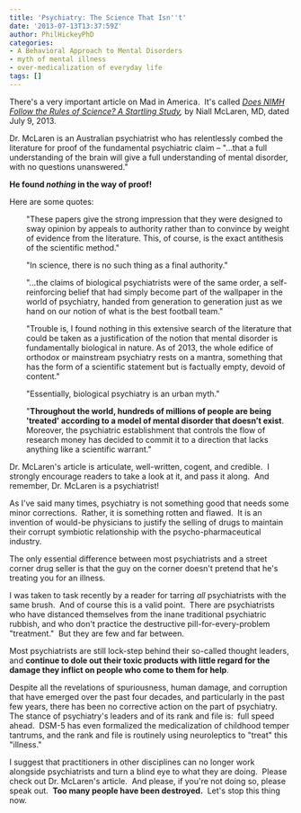 ```yaml
---
title: 'Psychiatry: The Science That Isn''t'
date: '2013-07-13T13:37:59Z'
author: PhilHickeyPhD
categories:
- A Behavioral Approach to Mental Disorders
- myth of mental illness
- over-medicalization of everyday life
tags: []
---
```


There's a very important article on Mad in America.  It's called <i><a href="http://www.madinamerica.com/2013/07/does-nimh-follow-the-rules-of-science-a-startling-study-2/">Does NIMH Follow the Rules of Science? A Startling Study</a>, </i>by Niall McLaren, MD, dated July 9, 2013.

Dr. McLaren is an Australian psychiatrist who has relentlessly combed the literature for proof of the fundamental psychiatric claim – "…that a full understanding of the brain will give a full understanding of mental disorder, with no questions unanswered."

<strong>He found <i>nothing</i> in the way of proof!</strong>

Here are some quotes:
<p style="padding-left: 30px;">"These papers give the strong impression that they were designed to sway opinion by appeals to authority rather than to convince by weight of evidence from the literature. This, of course, is the exact antithesis of the scientific method."</p>
<p style="padding-left: 30px;">"In science, there is no such thing as a final authority."</p>
<p style="padding-left: 30px;">"…the claims of biological psychiatrists were of the same order, a self-reinforcing belief that had simply become part of the wallpaper in the world of psychiatry, handed from generation to generation just as we hand on our notion of what is the best football team."</p>
<p style="padding-left: 30px;">"Trouble is, I found nothing in this extensive search of the literature that could be taken as a justification of the notion that mental disorder is fundamentally biological in nature. As of 2013, the whole edifice of orthodox or mainstream psychiatry rests on a mantra, something that has the form of a scientific statement but is factually empty, devoid of content."</p>
<p style="padding-left: 30px;">"Essentially, biological psychiatry is an urban myth."</p>
<p style="padding-left: 30px;">"<strong>Throughout the world, hundreds of millions of people are being 'treated' according to a model of mental disorder that doesn’t exist</strong>. Moreover, the psychiatric establishment that controls the flow of research money has decided to commit it to a direction that lacks anything like a scientific warrant."</p>
Dr. McLaren's article is articulate, well-written, cogent, and credible.  I strongly encourage readers to take a look at it, and pass it along.  And remember, Dr. McLaren is a psychiatrist!

As I've said many times, psychiatry is not something good that needs some minor corrections.  Rather, it is something rotten and flawed.  It is an invention of would-be physicians to justify the selling of drugs to maintain their corrupt symbiotic relationship with the psycho-pharmaceutical industry.

The only essential difference between most psychiatrists and a street corner drug seller is that the guy on the corner doesn't pretend that he's treating you for an illness.

I was taken to task recently by a reader for tarring <i>all</i> psychiatrists with the same brush.  And of course this is a valid point.  There are psychiatrists who have distanced themselves from the inane traditional psychiatric rubbish, and who don't practice the destructive pill-for-every-problem "treatment."  But they are few and far between.

Most psychiatrists are still lock-step behind their so-called thought leaders, and <strong>continue to dole out their toxic products with little regard for the damage they inflict on people who come to them for help</strong>.

Despite all the revelations of spuriousness, human damage, and corruption that have emerged over the past four decades, and particularly in the past few years, there has been no corrective action on the part of psychiatry.  The stance of psychiatry's leaders and of its rank and file is:  full speed ahead.  DSM-5 has even formalized the medicalization of childhood temper tantrums, and the rank and file is routinely using neuroleptics to "treat" this "illness."

I suggest that practitioners in other disciplines can no longer work alongside psychiatrists and turn a blind eye to what they are doing.  Please check out Dr. McLaren's article.  And please, if you're not doing so, please speak out.  <strong>Too many people have been destroyed.</strong>  Let's stop this thing now.